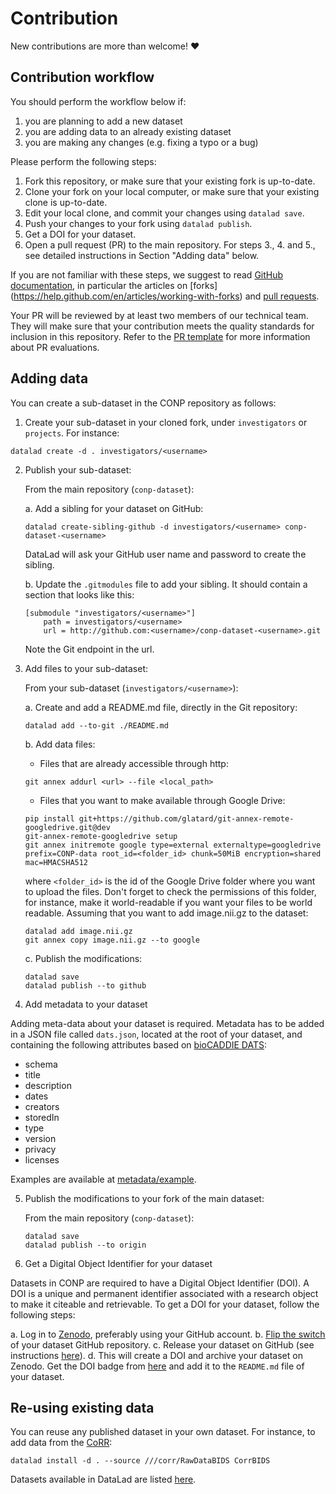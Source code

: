 # Contribution			

New contributions are more than welcome! ❤️

## Contribution workflow

You should perform the workflow below if:
 1. you are planning to add a new dataset
 2. you are adding data to an already existing dataset
 3. you are making any changes (e.g. fixing a typo or a bug)

Please perform the following steps:
1. Fork this repository, or make sure that your existing fork is up-to-date.
2. Clone your fork on your local computer, or make sure that your existing clone
is up-to-date.
3. Edit your local clone, and commit your changes using `datalad save`.
4. Push your changes to your fork using `datalad publish`.
5. Get a DOI for your dataset.
6. Open a pull request (PR) to the main repository.
For steps 3., 4. and 5., see detailed instructions in Section "Adding data" below.

If you are not familiar with
these steps, we suggest to read [GitHub documentation](https://help.github.com/en),
in particular the articles on [forks]
(https://help.github.com/en/articles/working-with-forks) and [pull
requests](https://help.github.com/en/articles/creating-a-pull-request-from-a-fork).

Your PR will be reviewed by at least two members of our technical team. They will
make sure that your contribution meets the quality standards for inclusion
in this repository. Refer to the [PR
template](https://github.com/CONP-PCNO/conp-dataset/.github/PULL_REQUEST_TEMPLATE.md)
for more information about PR evaluations.

## Adding data

You can create a sub-dataset in the CONP repository as follows:

1. Create your sub-dataset in your cloned fork, under `investigators` or `projects`. For instance:

```console
datalad create -d . investigators/<username>
```

2. Publish your sub-dataset:

    From the main repository (`conp-dataset`):

    a. Add a sibling for your dataset on GitHub:

    ```console
    datalad create-sibling-github -d investigators/<username> conp-dataset-<username>
    ```

    DataLad will ask your GitHub user name and password to create the sibling.

    b. Update the `.gitmodules` file to add your sibling. It should contain a section that looks like this:

    ```
    [submodule "investigators/<username>"]
        path = investigators/<username>
        url = http://github.com:<username>/conp-dataset-<username>.git
    ```

    Note the Git endpoint in the url.

3. Add files to your sub-dataset:

    From your sub-dataset (`investigators/<username>`):

    a. Create and add a README.md file, directly in the Git repository:
    ```console
    datalad add --to-git ./README.md
    ```

    b. Add data files:
    * Files that are already accessible through http:
    ```console
    git annex addurl <url> --file <local_path>
    ```

    * Files that you want to make available through Google Drive:
    ```console
    pip install git+https://github.com/glatard/git-annex-remote-googledrive.git@dev
    git-annex-remote-googledrive setup
    git annex initremote google type=external externaltype=googledrive prefix=CONP-data root_id=<folder_id> chunk=50MiB encryption=shared mac=HMACSHA512
    ```
    where `<folder_id>` is the id of the Google Drive folder where you want to upload the files. Don't forget to
    check the permissions of this folder, for instance, make it world-readable if you want your files to be
    world readable. Assuming that you want to add image.nii.gz to the dataset:
    ```console
    datalad add image.nii.gz
    git annex copy image.nii.gz --to google
    ```

    c. Publish the modifications:
    ```console
    datalad save
    datalad publish --to github
    ```

4. Add metadata to your dataset

Adding meta-data about your dataset is required. Metadata has to be added
in a JSON file called `dats.json`, located at the root of your dataset, and
containing the following attributes based on [bioCADDIE
DATS](https://github.com/biocaddie/WG3-MetadataSpecifications):
- schema
- title
- description
- dates
- creators
- storedIn
- type
- version
- privacy
- licenses

Examples are available at [metadata/example](https://github.com/CONP-PCNO/conp-dataset/tree/master/metadata/example).

5. Publish the modifications to your fork of the main dataset:

    From the main repository (`conp-dataset`):
    ```console
    datalad save
    datalad publish --to origin
    ```

6. Get a Digital Object Identifier for your dataset

Datasets in CONP are required to have a Digital Object Identifier (DOI). A
DOI is a unique and permanent identifier associated with a research object
to make it citeable and retrievable. To get a DOI for your dataset, follow
the following steps:

a. Log in to [Zenodo](https://zenodo.org), preferably using your GitHub
account.
b. [Flip the switch](https://zenodo.org/account/settings/github) of your
dataset GitHub repository.
c. Release your dataset on GitHub (see instructions
[here](https://help.github.com/en/articles/creating-releases)).
d. This will create a DOI and archive your dataset on Zenodo. Get the DOI
badge from [here](https://zenodo.org/account/settings/github/) and add it
to the `README.md` file of your dataset.

## Re-using existing data

You can reuse any published dataset in your own dataset. For instance,
to add data from the [CoRR](http://fcon_1000.projects.nitrc.org/indi/CoRR/html):
```
datalad install -d . --source ///corr/RawDataBIDS CorrBIDS
```
Datasets available in DataLad are listed [here](http://datasets.datalad.org).
